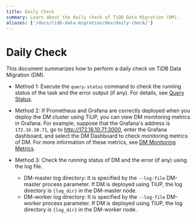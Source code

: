 ```yaml
---
title: Daily Check
summary: Learn about the daily check of TiDB Data Migration (DM).
aliases: ['/docs/tidb-data-migration/dev/daily-check/']
---
```


# Daily Check

This document summarizes how to perform a daily check on TiDB Data Migration (DM).

+ Method 1: Execute the `query-status` command to check the running status of the task and the error output (if any). For details, see [Query Status](/dm/dm-query-status.md).

+ Method 2: If Prometheus and Grafana are correctly deployed when you deploy the DM cluster using TiUP, you can view DM monitoring metrics in Grafana. For example, suppose that the Grafana's address is `172.16.10.71`, go to <http://172.16.10.71:3000>, enter the Grafana dashboard, and select the DM Dashboard to check monitoring metrics of DM. For more information of these metrics, see [DM Monitoring Metrics](/dm/monitor-a-dm-cluster.md).

+ Method 3: Check the running status of DM and the error (if any) using the log file.

    - DM-master log directory: It is specified by the `--log-file` DM-master process parameter. If DM is deployed using TiUP, the log directory is `{log_dir}` in the DM-master node.
    - DM-worker log directory: It is specified by the `--log-file` DM-worker process parameter. If DM is deployed using TiUP, the log directory is `{log_dir}` in the DM-worker node.
